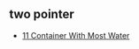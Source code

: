 ## two pointer

- [11 Container With Most Water](https://github.com/rong118/cs_note_101/blob/master/algorithms/leetcode/questions/11_container_with_most_water.md)
